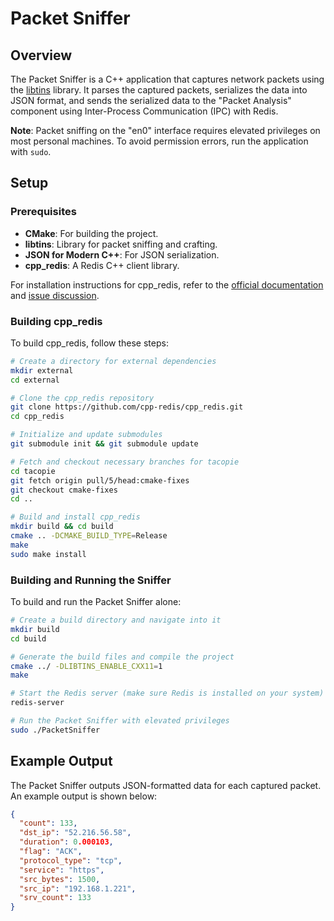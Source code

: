 # Packet Sniffer

## Overview
The Packet Sniffer is a C++ application that captures network packets using the [libtins](https://libtins.github.io/) library. It parses the captured packets, serializes the data into JSON format, and sends the serialized data to the "Packet Analysis" component using Inter-Process Communication (IPC) with Redis.

**Note**: Packet sniffing on the "en0" interface requires elevated privileges on most personal machines. To avoid permission errors, run the application with `sudo`.

## Setup

### Prerequisites
- **CMake**: For building the project.
- **libtins**: Library for packet sniffing and crafting.
- **JSON for Modern C++**: For JSON serialization.
- **cpp_redis**: A Redis C++ client library.

For installation instructions for cpp_redis, refer to the [official documentation](https://github.com/cpp-redis/cpp_redis/wiki/Mac-&-Linux-Install) and [issue discussion](https://github.com/cpp-redis/cpp_redis/issues/105).

### Building cpp_redis

To build cpp_redis, follow these steps:

```bash
# Create a directory for external dependencies
mkdir external
cd external

# Clone the cpp_redis repository
git clone https://github.com/cpp-redis/cpp_redis.git
cd cpp_redis

# Initialize and update submodules
git submodule init && git submodule update

# Fetch and checkout necessary branches for tacopie
cd tacopie
git fetch origin pull/5/head:cmake-fixes
git checkout cmake-fixes
cd ..

# Build and install cpp_redis
mkdir build && cd build
cmake .. -DCMAKE_BUILD_TYPE=Release
make
sudo make install
```

### Building and Running the Sniffer

To build and run the Packet Sniffer alone:

```bash
# Create a build directory and navigate into it
mkdir build
cd build

# Generate the build files and compile the project
cmake ../ -DLIBTINS_ENABLE_CXX11=1
make

# Start the Redis server (make sure Redis is installed on your system)
redis-server 

# Run the Packet Sniffer with elevated privileges
sudo ./PacketSniffer
```

## Example Output

The Packet Sniffer outputs JSON-formatted data for each captured packet. An example output is shown below:

```json
{
  "count": 133,
  "dst_ip": "52.216.56.58",
  "duration": 0.000103,
  "flag": "ACK",
  "protocol_type": "tcp",
  "service": "https",
  "src_bytes": 1500,
  "src_ip": "192.168.1.221",
  "srv_count": 133
}
```